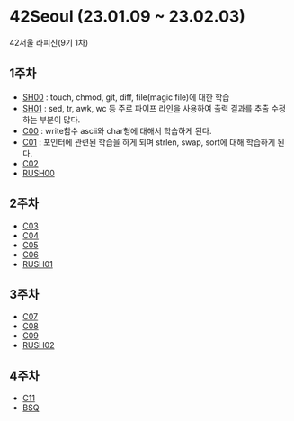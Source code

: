 # 42Seoul (23.01.09 ~ 23.02.03)
42서울 라피신(9기 1차)

## 1주차
  - [SH00](/sh00/sh00.md) : touch, chmod, git, diff, file(magic file)에 대한 학습
  - [SH01](/sh01/sh01.md) : sed, tr, awk, wc 등 주로 파이프 라인을 사용하여 출력 결과를 추출 수정하는 부분이 많다.
  - [C00](/c00/c00.md) : write함수 ascii와 char형에 대해서 학습하게 된다.
  - [C01](/c01/c01.md) : 포인터에 관련된 학습을 하게 되며 strlen, swap, sort에 대해 학습하게 된다.
  - [C02](/c02/c02.md)
  - [RUSH00](/rush00/rush00.md)
## 2주차
  - [C03](/c03/c03.md)
  - [C04](/c04/c04.md)
  - [C05](/c05/c05.md)
  - [C06](/c06/c06.md)
  - [RUSH01](/rush01/rush01.md)
## 3주차
  - [C07](/c07/c07.md)
  - [C08](/c08/c08.md)
  - [C09](/c09/c09.md)
  - [RUSH02](/rush02/rush02.md)
## 4주차
  - [C11](/c11/c11.md)
  - [BSQ](/bsq/bsq.md)
